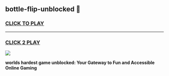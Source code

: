 
## bottle-flip-unblocked 👋
<h3>
<a href="https://premium.freeplayer.one?title=bottle-flip-unblocked&ref=14F">CLICK TO PLAY</a></h3>
<hr>

<h3>
<a href="https://premium.freeplayer.one?title=bottle-flip-unblocked&ref=14F">CLICK 2 PLAY</a>
  
</h3>

<a href="https://premium.freeplayer.one?title=bottle-flip-unblocked&ref=12F/"><img src="https://clearcache.store/games.png"></a>


**worlds hardest game unblocked: Your Gateway to Fun and Accessible Online Gaming**
